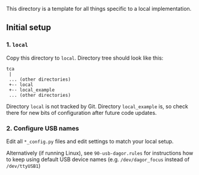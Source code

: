 This directory is a template for all things specific to a local implementation.

## Initial setup


### 1. `local` 

Copy this directory to `local`. Directory tree should look like this:

    tca
     |
     ... (other directories)
     +-- local
     +-- local_example
     ... (other directories)
     

Directory `local` is not tracked by Git. Directory `local_example` is, so check
there for new bits of configuration after future code updates.


### 2. Configure USB names
 
Edit all `*_config.py` files and edit settings to match your local setup.

Alternatively (if running Linux), see `90-usb-dagor.rules` for instructions how
to keep using default USB device names (e.g. `/dev/dagor_focus` instead of 
`/dev/ttyUSB1`)
